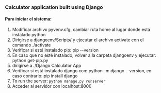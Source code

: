 ### Calculator application built using Django
#### Para iniciar el sistema:
1. Modificar archivo pyvenv.cfg, cambiar ruta home al lugar donde está instalado python
2. Dirigirse a djangoenv/Scripts/ y ejecutar el archivo activate con el comando ./activate 
3. Verificar si está instalado pip: pip --version
4. En caso que no esté instalado, volver a la carpeta djangoenv y ejecutar: python get-pip.py
5. dirigirse a ./Django Calculator App
6. Verificar si está instalado django con: python -m django --version, en caso contrario: pip install django
7. To run the server:
```python manage.py runserver```
8. Acceder al servidor con localhost:8000

